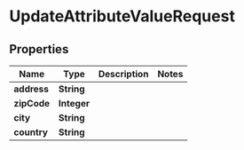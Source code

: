 
# UpdateAttributeValueRequest

## Properties
Name | Type | Description | Notes
------------ | ------------- | ------------- | -------------
**address** | **String** |  | 
**zipCode** | **Integer** |  | 
**city** | **String** |  | 
**country** | **String** |  | 



